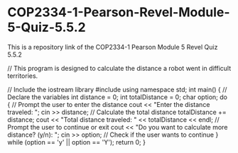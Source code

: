 # COP2334-1-Pearson-Revel-Module-5-Quiz-5.5.2
This is a repository link of the COP2334-1 Pearson Module 5 Revel Quiz 5.5.2

// This program is designed to calculate the distance a robot went in difficult territories.

// Include the iostream library
#include <iostream>
using namespace std;
int main() {
// Declare the variables
  int distance = 0;
  int totalDistance = 0;
  char option;
  do {
    // Prompt the user to enter the distance
    cout << "Enter the distance traveled: ";
    cin >> distance;
    // Calculate the total distance
    totalDistance += distance;
    cout << "Total distance traveled: " << totalDistance << endl;
    // Prompt the user to continue or exit
    cout << "Do you want to calculate more distance? (y/n): ";
    cin >> option;
    // Check if the user wants to continue
  } while (option == 'y' || option == 'Y');
  return 0;
}
